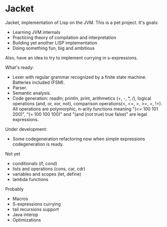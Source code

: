 Jacket
===

Jacket, implementation of Lisp on the JVM.
This is a pet project. It's goals:
* Learning JVM internals
* Practicing theory of compilation and interpretation
* Building yet another LISP implementation
* Doing something fun, big and ambitious

Also, have an idea to try to implement currying in s-expressions.

What's ready:
* Lexer with regular grammar recognized by a finite state machine. Batteries included (FSM).
* Parser.
* Semantic analysis.
* Code generation: readln; println, print, arithmetics (+, -, *, /), logical operations (and, or, xor, not), comparison operations(<, <=, >, >=, =, !=). All operations are polymorphic, n-arity functions meaning "(<= 100 101 200)", "(= 100 100 100)" and "(and (not true) true false)" are legal expressions.

Under development:
* Some codegeneration refactoring now when simple expressions codegeneration is ready.

Not yet
* conditionals (if, cond)
* lists and operations (cons, car, cdr)
* variables and scopes (let, define)
* lambda functions

Probably
* Macros
* S-expressions currying
* tail recursions support
* Java interop
* Optimizations